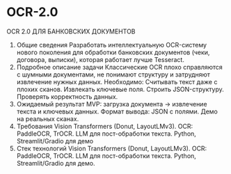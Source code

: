 # OCR-2.0
OCR 2.0 ДЛЯ БАНКОВСКИХ ДОКУМЕНТОВ
1. Общие сведения
Разработать интеллектуальную OCR-систему нового поколения для обработки банковских документов (чеки, договора, выписки), которая работает лучше Tesseract.
2. Подробное описание задачи
Классические OCR плохо справляются с шумными документами, не понимают структуру и затрудняют извлечение нужных данных.
Необходимо:
Считывать текст даже с плохих сканов. 
Извлекать ключевые поля. 
Строить JSON-структуру. 
Проверять корректность данных. 
3. Ожидаемый результат
MVP: загрузка документа → извлечение текста и ключевых данных. 
Формат вывода: JSON с полями. 
Демо на реальных сканах. 
4. Требования
Vision Transformers (Donut, LayoutLMv3). 
OCR: PaddleOCR, TrOCR. 
LLM для пост-обработки текста. 
Python, Streamlit/Gradio для демо 
5. Стек технологий
Vision Transformers (Donut, LayoutLMv3).
OCR: PaddleOCR, TrOCR.
LLM для пост-обработки текста.
Python, Streamlit/Gradio для демо.
